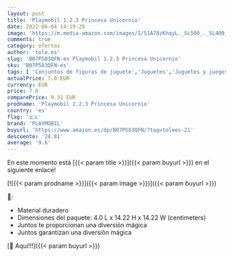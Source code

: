```yaml
---
layout: post
title: 'Playmobil 1.2.3 Princesa Unicornio'
date: 2022-06-04 14:19:29
image: 'https://m.media-amazon.com/images/I/51A78zKhqyL._SL500_._SL400_.jpg'
comments: true
category: ofertas
author: 'tole.es'
slug: 'B07P583QFN-es Playmobil 1.2.3 Princesa Unicornio'
sku: 'B07P583QFN-es'
tags: [ 'Conjuntos de figuras de juguete','Juguetes','Juguetes y juegos','Muñecos y figuras','playmobil','🇪🇸', ]
actualPrice: 7.0 EUR
currency: EUR
price: 7.0
comparePrice: 9.31 EUR
prodname: 'Playmobil 1.2.3 Princesa Unicornio'
country: 'es'
flag: '🇪🇸'
brand: 'PLAYMOBIL'
buyurl: 'https://www.amazon.es/dp/B07P583QFN/?tag=tolees-21'
descuento: '24.81'
average: '9.6'
---
```


En este momento está [{{< param title >}}]({{< param buyurl >}}) en el siguiente enlace!

[![{{< param prodname >}}]({{< param image >}})]({{< param buyurl >}})

🔎:

- Material duradero
- Dimensiones del paquete: 4.0 L x 14.22 H x 14.22 W (centimeters)
- Juntos te proporcionan una diversión mágica
- Juntos garantizan una diversión mágica

[🛒 Aquí!!!]({{< param buyurl >}})
